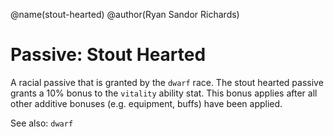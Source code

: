 @name(stout-hearted)
@author(Ryan Sandor Richards)

# Passive: Stout Hearted
A racial passive that is granted by the `dwarf` race. The stout hearted passive
grants a 10% bonus to the `vitality` ability stat. This bonus applies after all
other additive bonuses (e.g. equipment, buffs) have been applied.

See also: `dwarf`
